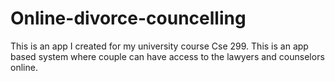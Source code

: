 # Online-divorce-councelling
This  is  an app I created for my university course Cse 299. This is an app based system where couple can have access to the lawyers and counselors  online.
